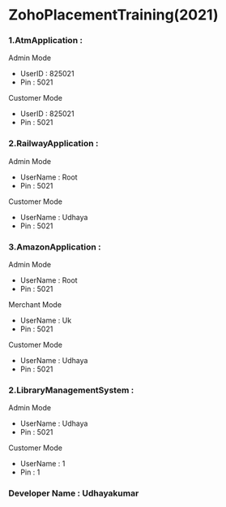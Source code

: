 # ZohoPlacementTraining(2021)
### 1.AtmApplication :
Admin Mode
- UserID : 825021
- Pin    : 5021


Customer Mode
- UserID : 825021
- Pin    : 5021   

### 2.RailwayApplication :
Admin Mode
- UserName : Root
- Pin    : 5021


Customer Mode
- UserName : Udhaya
- Pin    : 5021                   
### 3.AmazonApplication :
Admin Mode
- UserName : Root
- Pin    : 5021

Merchant Mode
- UserName : Uk
- Pin    : 5021 

Customer Mode
- UserName : Udhaya
- Pin    : 5021   
### 2.LibraryManagementSystem : 
Admin Mode
- UserName : Udhaya
- Pin    : 5021


Customer Mode
- UserName : 1
- Pin    : 1                 
### Developer Name : Udhayakumar 
